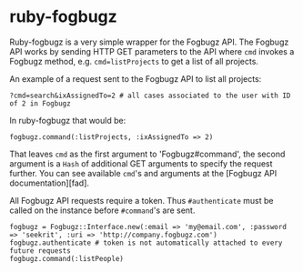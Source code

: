 # ruby-fogbugz

Ruby-fogbugz is a very simple wrapper for the Fogbugz API. The Fogbugz API works by sending HTTP GET parameters to the API where `cmd` invokes a Fogbugz method, e.g. `cmd=listProjects` to get a list of all projects.

An example of a request sent to the Fogbugz API to list all projects:

    ?cmd=search&ixAssignedTo=2 # all cases associated to the user with ID of 2 in Fogbugz

In ruby-fogbugz that would be:

    fogbugz.command(:listProjects, :ixAssignedTo => 2)

That leaves `cmd` as the first argument to 'Fogbugz#command', the second argument is a `Hash` of additional GET arguments to specify the request further. You can see available `cmd`'s and arguments at the [Fogbugz API documentation][fad].

All Fogbugz API requests require a token. Thus `#authenticate` must be called on the instance before `#command`'s are sent.

    fogbugz = Fogbugz::Interface.new(:email => 'my@email.com', :password => 'seekrit', :uri => 'http://company.fogbugz.com')
    fogbugz.authenticate # token is not automatically attached to every future requests
    fogbugz.command(:listPeople)
